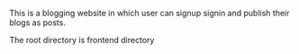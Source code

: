 This is a blogging website in which user can signup signin and publish their blogs as posts.

The root directory is frontend directory






